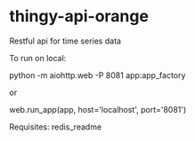 # thingy-api-orange

Restful api for time series data

To run on local:

python -m aiohttp.web -P 8081 app:app_factory

or 

web.run_app(app, host='localhost', port='8081')


Requisites:
redis_readme